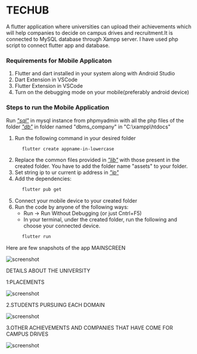 # TECHUB
A flutter application where universities can upload their achievements which will help companies to decide on campus drives and recruitment.It is connected to MySQL database through Xampp server. I have used php script to connect flutter app and database.
### Requirements for Mobile Applicaton

1. Flutter and dart installed in your system along with Android Studio
2. Dart Extension in VSCode
3. Flutter Extension in VSCode
4. Turn on the debugging mode on your mobile(preferably android device)

### Steps to run the Mobile Application
Run [*"sql"*](https://github.com/anaghahj/TechHub/blob/master/dbms_company%20(1).sql) in mysql instance from phpmyadmin with all the php files of the folder [*"db"*](https://github.com/anaghahj/TechHub/tree/master/lib/db) in folder named "dbms_company" in "C:\xampp\htdocs"

1. Run the following command in your desired folder
```sh
      flutter create appname-in-lowercase
```
2. Replace the common files provided in  [*"lib"*](https://github.com/anaghahj/TechHub/tree/master/lib)  with those present in the created folder. You have to add the folder name "assets" to your folder.
3. Set string ip to ur current ip address in [*"ip"*](https://github.com/anaghahj/TechHub/blob/master/lib/db/insertion.dart)
4. Add the dependencies:
```sh
      flutter pub get
```
5. Connect your mobile device to your created folder
6. Run the code by anyone of the following ways:
    - Run -> Run Without Debugging (or just Cntrl+F5)
    - In your terminal, under the created folder, run the following and choose your connected device. 
```sh
      flutter run
```
Here are few snapshots of the app
MAINSCREEN

![screenshot](mainscreen.jpeg)

DETAILS ABOUT THE UNIVERSITY

1:PLACEMENTS

![screenshot](placements.jpeg)

2.STUDENTS PURSUING EACH DOMAIN

![screenshot](domains.jpeg)

3.OTHER ACHIEVEMENTS AND COMPANIES THAT HAVE COME FOR CAMPUS DRIVES


![screenshot](achievements.jpeg)


